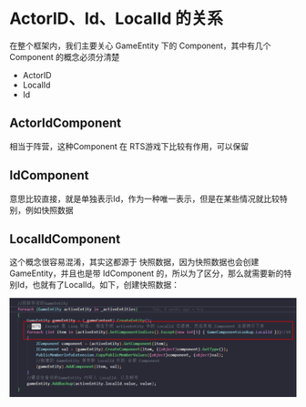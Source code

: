 ﻿

# ActorID、Id、LocalId 的关系

在整个框架内，我们主要关心 GameEntity 下的 Component，其中有几个 Component 的概念必须分清楚

- ActorID  
- LocalId 
- Id

## ActorIdComponent

相当于阵营，这种Component 在 RTS游戏下比较有作用，可以保留

## IdComponent

意思比较直接，就是单独表示Id，作为一种唯一表示，但是在某些情况就比较特别，例如快照数据

## LocalIdComponent 

这个概念很容易混淆，其实这都源于 快照数据，因为快照数据也会创建GameEntity，并且也是带 IdComponent 的，所以为了区分，那么就需要新的特别Id，也就有了LocalId。如下，创建快照数据：

![](res/20221117180320.png)  







